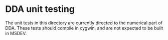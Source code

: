 # DDA unit testing

The unit tests in this directory are currently directed to the
numerical part of DDA.  These tests should compile in cygwin,
and are not expected to be built in MSDEV.
